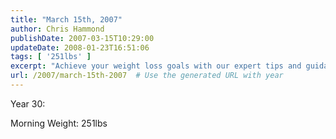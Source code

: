 ```yaml
---
title: "March 15th, 2007"
author: Chris Hammond
publishDate: 2007-03-15T10:29:00
updateDate: 2008-01-23T16:51:06
tags: [ '251lbs' ]
excerpt: "Achieve your weight loss goals with our expert tips and guidance. Learn how to track progress and make positive changes starting with your morning weight."
url: /2007/march-15th-2007  # Use the generated URL with year
---
```

<p>Year 30:</p><p>Morning Weight: 251lbs</p><p>&nbsp;</p><img src="https://65lbs.com/aggbug.aspx?PostID=50" width="1" height="1">

